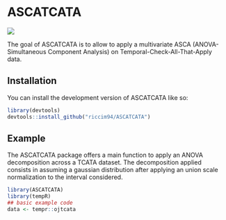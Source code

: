 
# ASCATCATA

<!-- badges: start -->
![](https://img.shields.io/badge/Preliminary%20Version-Test-blue.svg)
<!-- badges: end -->

The goal of ASCATCATA is to allow to apply a multivariate ASCA (ANOVA-Simultaneous Component Analysis) on Temporal-Check-All-That-Apply data.

## Installation

You can install the development version of ASCATCATA like so:

``` r
library(devtools)
devtools::install_github("riccim94/ASCATCATA")
```

## Example

The ASCATCATA package offers a main function to apply an ANOVA decomposition
across a TCATA dataset.
The decomposition applied consists in assuming a gaussian distribution after applying an union scale normalization to the interval considered.

``` r
library(ASCATCATA)
library(tempR)
## basic example code
data <- tempr::ojtcata

```

